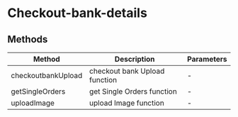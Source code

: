 # Checkout-bank-details

## Methods

<!-- @vuese:Checkout-bank-details:methods:start -->
|Method|Description|Parameters|
|---|---|---|
|checkoutbankUpload|checkout bank Upload function|-|
|getSingleOrders|get Single Orders function|-|
|uploadImage|upload Image function|-|

<!-- @vuese:Checkout-bank-details:methods:end -->


